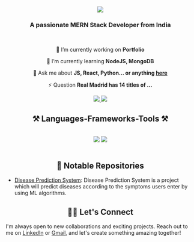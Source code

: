 <h1 align="center">
    <img src="https://readme-typing-svg.herokuapp.com/?font=Righteous&size=35&center=true&vCenter=true&width=500&height=70&duration=4000&lines=Hi+There!+👋;+I'm+Akash+Bhosale!;" />
</h1>

<h3 align="center">A passionate MERN Stack Developer from India</h3>

<br/>

<div align="center">
 
 🔭 I’m currently working on **Portfolio**
 
 🌱 I’m currently learning **NodeJS, MongoDB**

💬 Ask me about **JS, React, Python... or anything [here](bhosalerakash214@gmail.com)**

⚡ Question **Real Madrid has 14 titles of ...**

 </div>
 
<div align="center"> 
  <a href="mailto:bhosalerakash214@gmail.com">
    <img src="https://img.shields.io/badge/Gmail-333333?style=for-the-badge&logo=gmail&logoColor=red" />
  </a>
  <a href="https://www.linkedin.com/in/akash-bhosale-5a6945217/" target="_blank">
    <img src="https://img.shields.io/badge/LinkedIn-0077B5?style=for-the-badge&logo=linkedin&logoColor=white" target="_blank" />
  </a>
</div>


<h2 align="center">⚒️ Languages-Frameworks-Tools ⚒️</h2>
<br/>
<div align="center">
    <img src="https://skillicons.dev/icons?i=javascript,nodejs,express,mongodb,react,github,git" />
    <img src="https://skillicons.dev/icons?i=python,html,css,vscode,java,mysql,angular" /><br>
</div>

<br/>


<h2 align="center">🚀 Notable Repositories </h2>


- [Disease Prediction System](https://github.com/theakashbhosale214/Disease-Prediction-System): Disease Prediction System is a project which will predict diseases according to the symptoms users enter by using ML algorithms.




<h2 align="center">👯‍♂️ Let's Connect  </h2>

I'm always open to new collaborations and exciting projects. Reach out to me on [LinkedIn](https://www.linkedin.com/in/akash-bhosale-5a6945217/) or [Gmail](mailto:bhosalerakash214@gmail.com), and let's create something amazing together!

